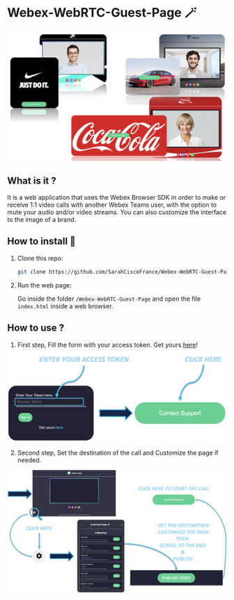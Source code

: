 # Webex-WebRTC-Guest-Page 🪄
<img src="https://raw.githubusercontent.com/SarahCiscoFrance/Webex-WebRTC-Guest-Page/main/screenshot.png" width="1200">

## What is it ?
It is a web application that uses the Webex Browser SDK in order to make or receive 1:1 video calls with another Webex Teams user, with the option to mute your audio and/or video streams. You can also customize the interface to the image of a brand.

## How to install 🔨

1. Clone this repo:

    ```sh
    git clone https://github.com/SarahCiscoFrance/Webex-WebRTC-Guest-Page.git
    ```
    
2. Run the web page:

    Go inside the folder ```/Webex-WebRTC-Guest-Page``` and open the file ``` index.html ``` inside a web browser.

## How to use ?

1. First step, Fill the form with your access token. Get yours [here](https://developer.webex.com/docs/api/getting-started)!
<p align="center">
  <img src="https://raw.githubusercontent.com/SarahCiscoFrance/Webex-WebRTC-Guest-Page/main/screenshot2.png" width="500">
</p>

2. Second step, Set the destination of the call and Customize the page if needed.
<p align="center">
    <img src="https://raw.githubusercontent.com/SarahCiscoFrance/Webex-WebRTC-Guest-Page/main/screenshot3.png" width="900">
</p>
